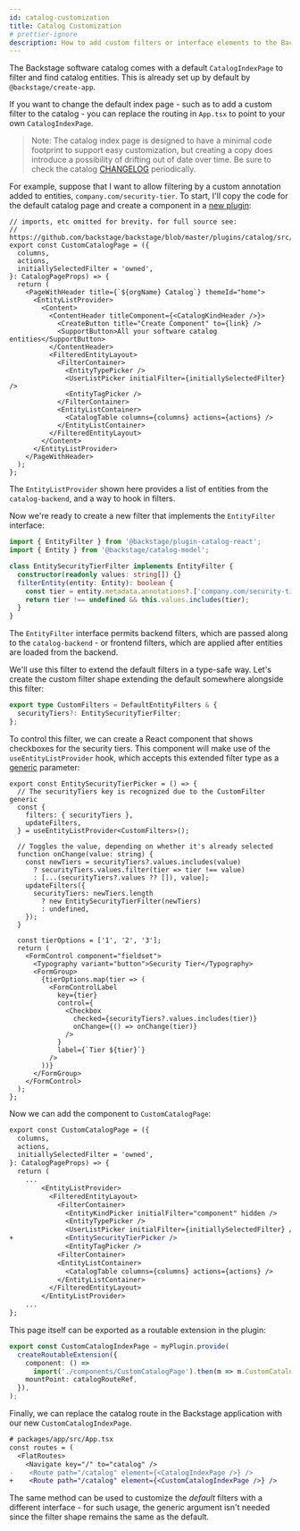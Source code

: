 ```yaml
---
id: catalog-customization
title: Catalog Customization
# prettier-ignore
description: How to add custom filters or interface elements to the Backstage software catalog
---
```


The Backstage software catalog comes with a default `CatalogIndexPage` to filter
and find catalog entities. This is already set up by default by
`@backstage/create-app`.

If you want to change the default index page - such as to add a custom filter to
the catalog - you can replace the routing in `App.tsx` to point to your own
`CatalogIndexPage`.

> Note: The catalog index page is designed to have a minimal code footprint to
> support easy customization, but creating a copy does introduce a possibility
> of drifting out of date over time. Be sure to check the catalog
> [CHANGELOG](https://github.com/backstage/backstage/blob/master/plugins/catalog/CHANGELOG.md)
> periodically.

For example, suppose that I want to allow filtering by a custom annotation added
to entities, `company.com/security-tier`. To start, I'll copy the code for the
default catalog page and create a component in a
[new plugin](../../plugins/create-a-plugin.md):

```tsx
// imports, etc omitted for brevity. for full source see:
// https://github.com/backstage/backstage/blob/master/plugins/catalog/src/components/CatalogPage/CatalogPage.tsx
export const CustomCatalogPage = ({
  columns,
  actions,
  initiallySelectedFilter = 'owned',
}: CatalogPageProps) => {
  return (
    <PageWithHeader title={`${orgName} Catalog`} themeId="home">
      <EntityListProvider>
        <Content>
          <ContentHeader titleComponent={<CatalogKindHeader />}>
            <CreateButton title="Create Component" to={link} />
            <SupportButton>All your software catalog entities</SupportButton>
          </ContentHeader>
          <FilteredEntityLayout>
            <FilterContainer>
              <EntityTypePicker />
              <UserListPicker initialFilter={initiallySelectedFilter} />
              <EntityTagPicker />
            </FilterContainer>
            <EntityListContainer>
              <CatalogTable columns={columns} actions={actions} />
            </EntityListContainer>
          </FilteredEntityLayout>
        </Content>
      </EntityListProvider>
    </PageWithHeader>
  );
};
```

The `EntityListProvider` shown here provides a list of entities from the
`catalog-backend`, and a way to hook in filters.

Now we're ready to create a new filter that implements the `EntityFilter`
interface:

```ts
import { EntityFilter } from '@backstage/plugin-catalog-react';
import { Entity } from '@backstage/catalog-model';

class EntitySecurityTierFilter implements EntityFilter {
  constructor(readonly values: string[]) {}
  filterEntity(entity: Entity): boolean {
    const tier = entity.metadata.annotations?.['company.com/security-tier'];
    return tier !== undefined && this.values.includes(tier);
  }
}
```

The `EntityFilter` interface permits backend filters, which are passed along to
the `catalog-backend` - or frontend filters, which are applied after entities
are loaded from the backend.

We'll use this filter to extend the default filters in a type-safe way. Let's
create the custom filter shape extending the default somewhere alongside this
filter:

```ts
export type CustomFilters = DefaultEntityFilters & {
  securityTiers?: EntitySecurityTierFilter;
};
```

To control this filter, we can create a React component that shows checkboxes
for the security tiers. This component will make use of the
`useEntityListProvider` hook, which accepts this extended filter type as a
[generic](https://www.typescriptlang.org/docs/handbook/2/generics.html)
parameter:

```tsx
export const EntitySecurityTierPicker = () => {
  // The securityTiers key is recognized due to the CustomFilter generic
  const {
    filters: { securityTiers },
    updateFilters,
  } = useEntityListProvider<CustomFilters>();

  // Toggles the value, depending on whether it's already selected
  function onChange(value: string) {
    const newTiers = securityTiers?.values.includes(value)
      ? securityTiers.values.filter(tier => tier !== value)
      : [...(securityTiers?.values ?? []), value];
    updateFilters({
      securityTiers: newTiers.length
        ? new EntitySecurityTierFilter(newTiers)
        : undefined,
    });
  }

  const tierOptions = ['1', '2', '3'];
  return (
    <FormControl component="fieldset">
      <Typography variant="button">Security Tier</Typography>
      <FormGroup>
        {tierOptions.map(tier => (
          <FormControlLabel
            key={tier}
            control={
              <Checkbox
                checked={securityTiers?.values.includes(tier)}
                onChange={() => onChange(tier)}
              />
            }
            label={`Tier ${tier}`}
          />
        ))}
      </FormGroup>
    </FormControl>
  );
};
```

Now we can add the component to `CustomCatalogPage`:

```diff
export const CustomCatalogPage = ({
  columns,
  actions,
  initiallySelectedFilter = 'owned',
}: CatalogPageProps) => {
  return (
    ...
        <EntityListProvider>
          <FilteredEntityLayout>
            <FilterContainer>
              <EntityKindPicker initialFilter="component" hidden />
              <EntityTypePicker />
              <UserListPicker initialFilter={initiallySelectedFilter} />
+             <EntitySecurityTierPicker />
              <EntityTagPicker />
            <FilterContainer>
            <EntityListContainer>
              <CatalogTable columns={columns} actions={actions} />
            </EntityListContainer>
          </FilteredEntityLayout>
        </EntityListProvider>
    ...
};
```

This page itself can be exported as a routable extension in the plugin:

```ts
export const CustomCatalogIndexPage = myPlugin.provide(
  createRoutableExtension({
    component: () =>
      import('./components/CustomCatalogPage').then(m => m.CustomCatalogPage),
    mountPoint: catalogRouteRef,
  }),
);
```

Finally, we can replace the catalog route in the Backstage application with our
new `CustomCatalogIndexPage`.

```diff
# packages/app/src/App.tsx
const routes = (
  <FlatRoutes>
    <Navigate key="/" to="catalog" />
-    <Route path="/catalog" element={<CatalogIndexPage />} />
+    <Route path="/catalog" element={<CustomCatalogIndexPage />} />
```

The same method can be used to customize the _default_ filters with a different
interface - for such usage, the generic argument isn't needed since the filter
shape remains the same as the default.
